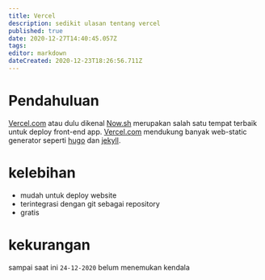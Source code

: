 ```yaml
---
title: Vercel
description: sedikit ulasan tentang vercel
published: true
date: 2020-12-27T14:40:45.057Z
tags: 
editor: markdown
dateCreated: 2020-12-23T18:26:56.711Z
---
```


# Pendahuluan
[Vercel.com](https://vercel.com) atau dulu dikenal [Now.sh](https://now.sh) merupakan salah satu tempat terbaik untuk deploy front-end app. [Vercel.com](https://vercel.com) mendukung banyak web-static generator seperti [hugo](https://gohugo.io) dan [jekyll](https://jekyllrb.com).
# kelebihan
- mudah untuk deploy website
- terintegrasi dengan git sebagai repository
- gratis
# kekurangan
sampai saat ini `24-12-2020` belum menemukan kendala